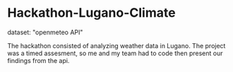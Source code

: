 # Hackathon-Lugano-Climate

dataset: "openmeteo API"

The hackathon consisted of analyzing weather data in Lugano. The project was a timed assesment, so me and my team had to code then present our findings from the api. 
